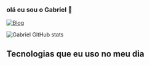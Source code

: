 ### olá eu sou o Gabriel 👋

[![Blog](https://img.shields.io/badge/Instagram-E4405F?style=for-the-badge&logo=instagram&logoColor=white)](https://www.instagram.com/quaresmasr)

![Gabriel GitHub stats](https://github-readme-stats.vercel.app/api?username=Quaresmasr&show_icons=true&theme=tokyonight)

## Tecnologias que eu uso no meu dia 

<div style="display: inline_block"><br/>
  <img align="center" alt="" src="https://img.shields.io/badge/HTML5-E34F26?style=for-the-badge&logo=html5&logoColor=white" />
  <img align="center" alt="" src="https://img.shields.io/badge/C%23-239120?style=for-the-badge&logo=c-sharp&logoColor=white" />
  <img align="center" alt="" src="https://img.shields.io/badge/CSS3-1572B6?style=for-the-badge&logo=css3&logoColor=white" />
  
  
</div>
